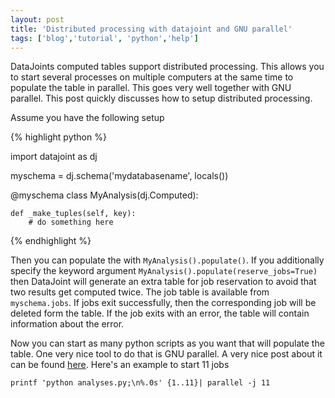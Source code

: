 ```yaml
---
layout: post
title: 'Distributed processing with datajoint and GNU parallel'
tags: ['blog','tutorial', 'python','help']
---
```


DataJoints computed tables support distributed processing. This allows you to start several processes on multiple computers at the same time to populate the table in parallel. This goes very well together with GNU parallel. This post quickly discusses how to setup distributed processing.


Assume you have the following setup


{% highlight python %}

import datajoint as dj

myschema = dj.schema('mydatabasename', locals())

@myschema
class MyAnalysis(dj.Computed):

	def _make_tuples(self, key):
		# do something here

{% endhighlight %}

Then you can populate the with ```MyAnalysis().populate()```. If you additionally specify the keyword argument ```MyAnalysis().populate(reserve_jobs=True)``` then DataJoint will generate an extra table for job reservation to avoid that two results get computed twice. The job table is available from ```myschema.jobs```. If jobs exit successfully, then the corresponding job will be deleted form the table. If the job exits with an error, the table will contain information about the error. 

Now you can start as many python scripts as you want that will populate the table. One very nice tool to do that is GNU parallel. A very nice post about it can be found [here](http://unethicalblogger.com/2010/11/11/gnu-parallel-changed-my-life.html). Here's an example to start 11 jobs

```printf 'python analyses.py;\n%.0s' {1..11}| parallel -j 11```